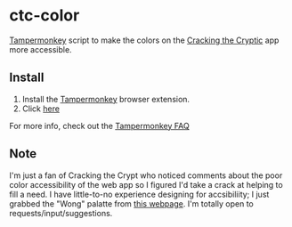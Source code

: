 # ctc-color
[Tampermonkey](https://www.tampermonkey.net/) script to make the colors on the [Cracking the Cryptic](https://www.youtube.com/channel/UCC-UOdK8-mIjxBQm_ot1T-Q) app more accessible.

## Install
1. Install the [Tampermonkey](https://www.tampermonkey.net/) browser extension.
2. Click [here](https://github.com/bradleesand/ctc-color/raw/master/ctc-color.user.js)

For more info, check out the [Tampermonkey FAQ](https://www.tampermonkey.net/faq.php#:~:text=Go%20to%20TMs%20options%20page,file%20with%20the%20file%20extensions%20.)

## Note
I'm just a fan of Cracking the Crypt who noticed comments about the poor color accessibility of the web app so I figured I'd take a crack at helping to fill a need. I have little-to-no experience designing for accsibiliity; I just grabbed the "Wong" palatte from [this webpage](https://davidmathlogic.com/colorblind/#%23000000-%23E69F00-%2356B4E9-%23009E73-%23F0E442-%230072B2-%23D55E00-%23CC79A7). I'm totally open to requests/input/suggestions.
